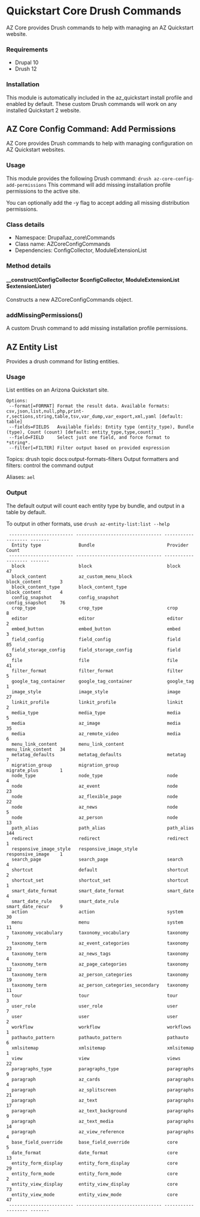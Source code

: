 # Quickstart Core Drush Commands
AZ Core provides Drush commands to help with managing an AZ Quickstart website.

### Requirements

- Drupal 10
- Drush 12

### Installation

This module is automatically included in the az_quickstart install profile and enabled by default. 
These custom Drush commands will work on any installed Quickstart 2 website.

## AZ Core Config Command: Add Permissions

AZ Core provides Drush commands to help with managing configuration on AZ Quickstart websites.

### Usage
This module provides the following Drush command:
`drush az-core-config-add-permissions`
This command will add missing installation profile permissions to the active site.

You can optionally add the -y flag to accept adding all missing distribution permissions.

### Class details
- Namespace: Drupal\az_core\Commands
- Class name: AZCoreConfigCommands
- Dependencies: ConfigCollector, ModuleExtensionList

### Method details
#### __construct(ConfigCollector $configCollector, ModuleExtensionList $extensionLister)
Constructs a new AZCoreConfigCommands object.

### addMissingPermissions()
A custom Drush command to add missing installation profile permissions.

## AZ Entity List

Provides a drush command for listing entities.

### Usage

List entities on an Arizona Quickstart site.

```
Options:
 --format[=FORMAT] Format the result data. Available formats: csv,json,list,null,php,print-r,sections,string,table,tsv,var_dump,var_export,xml,yaml [default: table]
 --fields=FIELDS   Available fields: Entity type (entity_type), Bundle (type), Count (count) [default: entity_type,type,count]
 --field=FIELD     Select just one field, and force format to *string*.
 --filter[=FILTER] Filter output based on provided expression
```

Topics:
drush topic docs:output-formats-filters Output formatters and filters: control the command output

Aliases: `ael`

### Output

The default output will count each entity type by bundle, and output in a table by default.

To output in other formats, use `drush az-entity-list:list --help`

```
 ------------------------ -------------------------------- ------------------- -------
  Entity type              Bundle                           Provider            Count
 ------------------------ -------------------------------- ------------------- -------
  block                    block                            block               47
  block_content            az_custom_menu_block             block_content       3
  block_content_type       block_content_type               block_content       4
  config_snapshot          config_snapshot                  config_snapshot     76
  crop_type                crop_type                        crop                8
  editor                   editor                           editor              2
  embed_button             embed_button                     embed               3
  field_config             field_config                     field               85
  field_storage_config     field_storage_config             field               63
  file                     file                             file                41
  filter_format            filter_format                    filter              5
  google_tag_container     google_tag_container             google_tag          1
  image_style              image_style                      image               27
  linkit_profile           linkit_profile                   linkit              2
  media_type               media_type                       media               5
  media                    az_image                         media               35
  media                    az_remote_video                  media               6
  menu_link_content        menu_link_content                menu_link_content   34
  metatag_defaults         metatag_defaults                 metatag             7
  migration_group          migration_group                  migrate_plus        1
  node_type                node_type                        node                4
  node                     az_event                         node                23
  node                     az_flexible_page                 node                22
  node                     az_news                          node                5
  node                     az_person                        node                13
  path_alias               path_alias                       path_alias          144
  redirect                 redirect                         redirect            1
  responsive_image_style   responsive_image_style           responsive_image    1
  search_page              search_page                      search              4
  shortcut                 default                          shortcut            2
  shortcut_set             shortcut_set                     shortcut            1
  smart_date_format        smart_date_format                smart_date          4
  smart_date_rule          smart_date_rule                  smart_date_recur    9
  action                   action                           system              30
  menu                     menu                             system              11
  taxonomy_vocabulary      taxonomy_vocabulary              taxonomy            7
  taxonomy_term            az_event_categories              taxonomy            23
  taxonomy_term            az_news_tags                     taxonomy            4
  taxonomy_term            az_page_categories               taxonomy            12
  taxonomy_term            az_person_categories             taxonomy            19
  taxonomy_term            az_person_categories_secondary   taxonomy            11
  tour                     tour                             tour                3
  user_role                user_role                        user                7
  user                     user                             user                2
  workflow                 workflow                         workflows           1
  pathauto_pattern         pathauto_pattern                 pathauto            6
  xmlsitemap               xmlsitemap                       xmlsitemap          1
  view                     view                             views               22
  paragraphs_type          paragraphs_type                  paragraphs          9
  paragraph                az_cards                         paragraphs          4
  paragraph                az_splitscreen                   paragraphs          21
  paragraph                az_text                          paragraphs          17
  paragraph                az_text_background               paragraphs          9
  paragraph                az_text_media                    paragraphs          14
  paragraph                az_view_reference                paragraphs          4
  base_field_override      base_field_override              core                5
  date_format              date_format                      core                13
  entity_form_display      entity_form_display              core                29
  entity_form_mode         entity_form_mode                 core                2
  entity_view_display      entity_view_display              core                73
  entity_view_mode         entity_view_mode                 core                47
 ------------------------ -------------------------------- ------------------- -------

```
